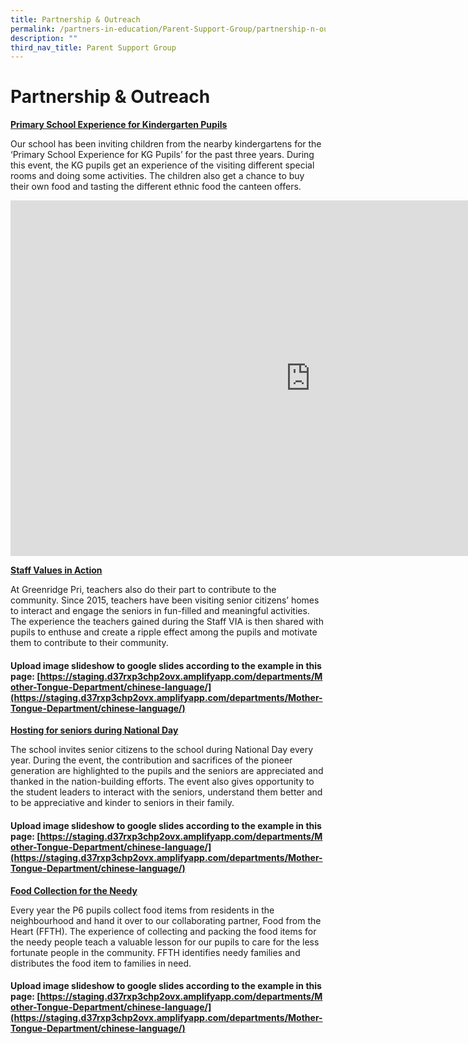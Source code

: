 ```yaml
---
title: Partnership & Outreach
permalink: /partners-in-education/Parent-Support-Group/partnership-n-outreach/
description: ""
third_nav_title: Parent Support Group
---
```

# Partnership &amp; Outreach
<b><u>Primary School Experience for Kindergarten Pupils</u></b>

Our school has been inviting children from the nearby kindergartens for the ‘Primary School Experience for KG Pupils’ for the past three years. During this event, the KG pupils get an experience of the visiting different special rooms and doing some activities. The children also get a chance to buy their own food and tasting the different ethnic food the canteen offers.

<iframe allowfullscreen="true" height="569" width="960" frameborder="0" src="https://docs.google.com/presentation/d/e/2PACX-1vTgu5b4gmnRTbsf66fl3YUDr-QJygvNQ6FvJKXl7ZT-BAfj8cMFZwjWAL2YAA2XrdAR5f8sW55Zk86m/embed?start=true&amp;loop=true&amp;delayms=5000"></iframe>

<b><u>Staff Values in Action</u></b>

At Greenridge Pri, teachers also do their part to contribute to the community. Since 2015, teachers have been visiting senior citizens’ homes to interact and engage the seniors in fun-filled and meaningful activities. The experience the teachers gained during the Staff VIA is then shared with pupils to enthuse and create a ripple effect among the pupils and motivate them to contribute to their community.

#### Upload image slideshow to google slides according to the example in this page:&nbsp;[https://staging.d37rxp3chp2ovx.amplifyapp.com/departments/Mother-Tongue-Department/chinese-language/](https://staging.d37rxp3chp2ovx.amplifyapp.com/departments/Mother-Tongue-Department/chinese-language/)

<b><u>Hosting for seniors during National Day</u></b>

The school invites senior citizens to the school during National Day every year. During the event, the contribution and sacrifices of the pioneer generation are highlighted to the pupils and the seniors are appreciated and thanked in the nation-building efforts. The event also gives opportunity to the student leaders to interact with the seniors, understand them better and to be appreciative and kinder to seniors in their family.

#### Upload image slideshow to google slides according to the example in this page:&nbsp;[https://staging.d37rxp3chp2ovx.amplifyapp.com/departments/Mother-Tongue-Department/chinese-language/](https://staging.d37rxp3chp2ovx.amplifyapp.com/departments/Mother-Tongue-Department/chinese-language/)

<b><u>Food Collection for the Needy</u></b>

Every year the P6 pupils collect food items from residents in the neighbourhood and hand it over to our collaborating partner, Food from the Heart (FFTH). The experience of collecting and packing the food items for the needy people teach a valuable lesson for our pupils to care for the less fortunate people in the community. FFTH identifies needy families and distributes the food item to families in need.

#### Upload image slideshow to google slides according to the example in this page:&nbsp;[https://staging.d37rxp3chp2ovx.amplifyapp.com/departments/Mother-Tongue-Department/chinese-language/](https://staging.d37rxp3chp2ovx.amplifyapp.com/departments/Mother-Tongue-Department/chinese-language/)